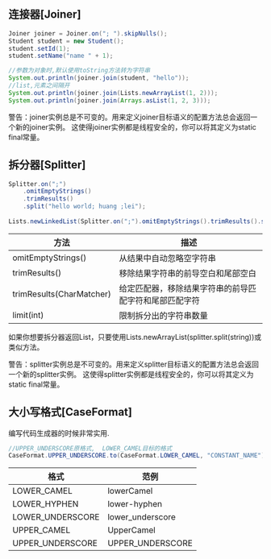 ## 连接器[Joiner]

```java
Joiner joiner = Joiner.on("; ").skipNulls();
Student student = new Student();
student.setId(1);
student.setName("name " + 1);

//参数为对象时,默认使用toString方法转为字符串
System.out.println(joiner.join(student, "hello"));
//list,元素之间隔开
System.out.println(joiner.join(Lists.newArrayList(1, 2)));
System.out.println(joiner.join(Arrays.asList(1, 2, 3)));
```

警告：joiner实例总是不可变的。用来定义joiner目标语义的配置方法总会返回一个新的joiner实例。
这使得joiner实例都是线程安全的，你可以将其定义为static final常量。

## 拆分器[Splitter]

```java
Splitter.on(";")
    .omitEmptyStrings()
    .trimResults()
    .split("hello world; huang ;lei");
    
Lists.newLinkedList(Splitter.on(";").omitEmptyStrings().trimResults().split("hello world; huang ;lei"))
```

方法|	描述
----|----|
omitEmptyStrings()|	从结果中自动忽略空字符串
trimResults()|	移除结果字符串的前导空白和尾部空白
trimResults(CharMatcher)|	给定匹配器，移除结果字符串的前导匹配字符和尾部匹配字符
limit(int)|	限制拆分出的字符串数量

如果你想要拆分器返回List，只要使用Lists.newArrayList(splitter.split(string))或类似方法。 

警告：splitter实例总是不可变的。用来定义splitter目标语义的配置方法总会返回一个新的splitter实例。
这使得splitter实例都是线程安全的，你可以将其定义为static final常量。


## 大小写格式[CaseFormat]
编写代码生成器的时候非常实用.

```java
//UPPER_UNDERSCORE原格式,  LOWER_CAMEL目标的格式
CaseFormat.UPPER_UNDERSCORE.to(CaseFormat.LOWER_CAMEL, "CONSTANT_NAME")
```

格式|	范例
----|-----|
LOWER_CAMEL|	lowerCamel
LOWER_HYPHEN|	lower-hyphen
LOWER_UNDERSCORE|	lower_underscore
UPPER_CAMEL|	UpperCamel
UPPER_UNDERSCORE|	UPPER_UNDERSCORE
